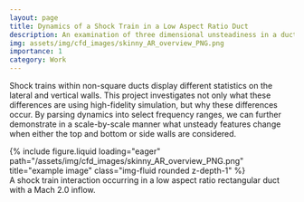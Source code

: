 ```yaml
---
layout: page
title: Dynamics of a Shock Train in a Low Aspect Ratio Duct 
description: An examination of three dimensional unsteadiness in a ducted shock train interaction
img: assets/img/cfd_images/skinny_AR_overview_PNG.png
importance: 1 
category: Work
---
```


Shock trains within non-square ducts display different statistics on the lateral and vertical walls.
This project investigates not only what these differences are using high-fidelity simulation, but why these differences occur.
By parsing dynamics into select frequency ranges, we can further demonstrate in a scale-by-scale manner what unsteady features change when either the top and bottom or side walls are considered.

<div class="row">
    <div class="col-sm mt-3 mt-md-0">
        {% include figure.liquid loading="eager" path="/assets/img/cfd_images/skinny_AR_overview_PNG.png" title="example image" class="img-fluid rounded z-depth-1" %}
    </div>
</div>
<div class="caption">
    A shock train interaction occurring in a low aspect ratio rectangular duct with a Mach 2.0 inflow.
</div>
